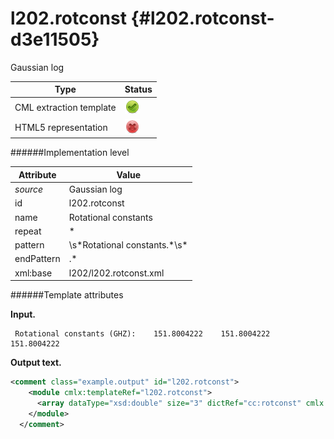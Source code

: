 # l202.rotconst {#l202.rotconst-d3e11505}

Gaussian log

| Type                                                                                                                                                | Status                                                                                                                                              |
|----|----|
| CML extraction template                                                                                                                             | ![](/imgs/Total.png)                                                                                                                                |
| HTML5 representation                                                                                                                                | ![](/imgs/None.png)                                                                                                                                 |

######Implementation level

| Attribute                                                                                                                                           | Value                                                                                                                                               |
|----|----|
| *source*                                                                                                                                            | Gaussian log                                                                                                                                        |
| id                                                                                                                                                  | l202.rotconst                                                                                                                                       |
| name                                                                                                                                                | Rotational constants                                                                                                                                |
| repeat                                                                                                                                              | \*                                                                                                                                                  |
| pattern                                                                                                                                             | \\s\*Rotational constants.\*\\s\*                                                                                                                   |
| endPattern                                                                                                                                          | .\*                                                                                                                                                 |
| xml:base                                                                                                                                            | l202/l202.rotconst.xml                                                                                                                              |

######Template attributes

**Input.**

     Rotational constants (GHZ):    151.8004222    151.8004222    151.8004222
      

**Output text.**

```xml
<comment class="example.output" id="l202.rotconst">
    <module cmlx:templateRef="l202.rotconst">
      <array dataType="xsd:double" size="3" dictRef="cc:rotconst" cmlx:templateRef="rotconst">151.8004222 151.8004222 151.8004222</array>
    </module>
  </comment>
```
